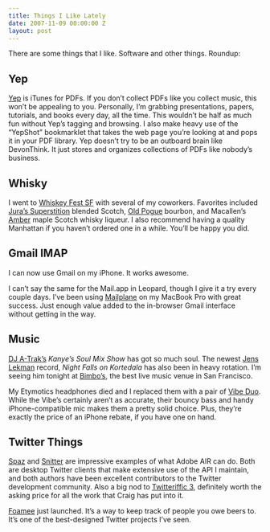 ```yaml
---
title: Things I Like Lately
date: 2007-11-09 00:00:00 Z
layout: post
---
```


There are some things that I like. Software and other things. Roundup:

Yep
---

[Yep](http://www.ironicsoftware.com/yep/) is iTunes for PDFs. If you don’t collect PDFs like you collect music, this won’t be appealing to you. Personally, I’m grabbing presentations, papers, tutorials, and books every day, all the time. This wouldn’t be half as much fun without Yep’s tagging and browsing. I also make heavy use of the “YepShot” bookmarklet that takes the web page you’re looking at and pops it in your PDF library. Yep doesn’t try to be an outboard brain like DevonThink. It just stores and organizes collections of PDFs like nobody’s business.

Whisky
------

I went to [Whiskey Fest SF](http://www.maltadvocate.com/whiskeyfest-sf.asp) with several of my coworkers. Favorites included [Jura’s Superstition](http://www.isleofjura.com/range/detail.cfm?contentid=33) blended Scotch, [Old Pogue](http://www.oldpogue.com/) bourbon, and Macallen’s [Amber](http://www.bevmo.com/productinfo.asp?sku=00000077313&N=168+40+4294956601&Nr=Store%3A99%2C+Store%3A99&Nr=Store%3A99&area=spirits) maple Scotch whisky liqueur. I also recommend having a quality Manhattan if you haven’t ordered one in a while. You’ll be happy you did.

Gmail IMAP
----------

I can now use Gmail on my iPhone. It works awesome.

I can’t say the same for the Mail.app in Leopard, though I give it a try every couple days. I’ve been using [Mailplane]() on my MacBook Pro with great success. Just enough value added to the in-browser Gmail interface without getting in the way.

Music
-----

[DJ A-Trak’s](www.djatrak.com) *Kanye’s Soul Mix Show* has got so much soul. The newest [Jens Lekman](http://www.jenslekman.com/) record, *Night Falls on Kortedala* has also been in heavy rotation. I’m seeing him tonight at [Bimbo’s](http://www.bimbos365club.com/), the best live music venue in San Francisco.

My Etymotics headphones died and I replaced them with a pair of [Vibe Duo](http://www.v-moda.com/collection/modaphones/vibe%20duo.aspxs). While the Vibe’s certainly aren’t as accurate, their bouncy bass and handy iPhone-compatible mic makes them a pretty solid choice. Plus, they’re exactly the price of an iPhone rebate, if you have one on hand.

Twitter Things
--------------

[Spaz](http://funkatron.com/spaz) and [Snitter](http://snook.ca/snitter/) are impressive examples of what Adobe AIR can do. Both are desktop Twitter clients that make extensive use of the API I maintain, and both authors have been excellent contributors to the Twitter development community. Also a big nod to [Twitteriffic 3](http://iconfactory.com/software/twitterrific), definitely worth the asking price for all the work that Craig has put into it.

[Foamee](http://www.foamee.com/) just launched. It’s a way to keep track of people you owe beers to. It’s one of the best-designed Twitter projects I’ve seen.
